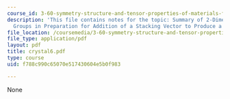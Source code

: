 ```yaml
---
course_id: 3-60-symmetry-structure-and-tensor-properties-of-materials-fall-2005
description: 'This file contains notes for the topic: Summary of 2-Dimensional Plane
  Groups in Preparation for Addition of a Stacking Vector to Produce a Space Lattice.'
file_location: /coursemedia/3-60-symmetry-structure-and-tensor-properties-of-materials-fall-2005/f788c990c65070e517430604e5b0f983_crystal6.pdf
file_type: application/pdf
layout: pdf
title: crystal6.pdf
type: course
uid: f788c990c65070e517430604e5b0f983

---
```

None